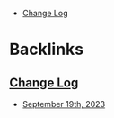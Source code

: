 - [Change Log](<Change Log.md>)

# Backlinks
## [Change Log](<Change Log.md>)
- [September 19th, 2023](<September 19th, 2023.md>)

